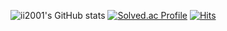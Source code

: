 ![ii2001's GitHub stats](https://github-readme-stats.vercel.app/api?username=ii2001&show_icons=true&theme=highcontrast)
[![Solved.ac Profile](http://mazassumnida.wtf/api/generate_badge?boj=ii2001)](https://solved.ac/ii2001)
[![Hits](https://hits.seeyoufarm.com/api/count/incr/badge.svg?url=https%3A%2F%2Fgithub.com%2Fii2001%2Fii2001%2F&count_bg=%2379C83D&title_bg=%23555555&icon=&icon_color=%23A01212&title=hits&edge_flat=false)](https://hits.seeyoufarm.com)
